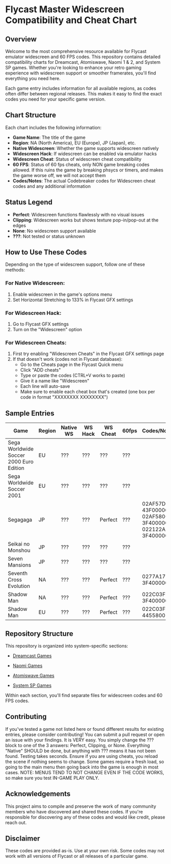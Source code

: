 # Flycast Master Widescreen Compatibility and Cheat Chart

## Overview

Welcome to the most comprehensive resource available for Flycast emulator widescreen and 60 FPS codes. This repository contains detailed compatibility charts for Dreamcast, Atomiswave, Naomi 1 & 2, and System SP games. Whether you're looking to enhance your retro gaming experience with widescreen support or smoother framerates, you'll find everything you need here.

Each game entry includes information for all available regions, as codes often differ between regional releases. This makes it easy to find the exact codes you need for your specific game version.

## Chart Structure

Each chart includes the following information:
- **Game Name**: The title of the game
- **Region**: NA (North America), EU (Europe), JP (Japan), etc.
- **Native Widescreen**: Whether the game supports widescreen natively
- **Widescreen Hack**: If widescreen can be enabled via emulator hacks
- **Widescreen Cheat**: Status of widescreen cheat compatibility
- **60 FPS**: Status of 60 fps cheats, only NON game breaking codes allowed. If this ruins the game by breaking phsycs or timers, and makes the game worse off, we will not accept them
- **Codes/Notes**: The actual Codebreaker codes for Widescreen cheat codes and any additional information

## Status Legend

- **Perfect**: Widescreen functions flawlessly with no visual issues
- **Clipping**: Widescreen works but shows texture pop-in/pop-out at the edges
- **None**: No widescreen support available
- **???**: Not tested or status unknown

## How to Use These Codes

Depending on the type of widescreen support, follow one of these methods:

### For Native Widescreen:
1. Enable widescreen in the game's options menu
2. Set Horizontal Stretching to 133% in Flycast GFX settings

### For Widescreen Hack:
1. Go to Flycast GFX settings
2. Turn on the "Widescreen" option

### For Widescreen Cheats:
1. First try enabling "Widescreen Cheats" in the Flycast GFX settings page
2. If that doesn't work (codes not in Flycast database):
   - Go to the Cheats page in the Flycast Quick menu
   - Click "ADD cheats"
   - Type or paste the codes (CTRL+V works to paste)
   - Give it a name like "Widescreen"
   - Each line will auto-save
   - Make sure to enable each cheat box that's created (one box per code in format "XXXXXXXX XXXXXXXX")

## Sample Entries

| Game | Region | Native WS | WS Hack | WS Cheat |  60fps   |    Codes/Notes     |
|------|--------|-----------|---------|----------|----------|--------------------|
| Sega Worldwide Soccer 2000 Euro Edition | EU | ??? | ??? | ??? | ??? | |
| Sega Worldwide Soccer 2001 | EU | ??? | ??? | ??? | ??? | |
| Segagaga | JP | ??? | ??? | Perfect | ??? | 02AF57DC 43F00000, 02AF580C 3F400000, 022122A0 3F400000 |
| Seikai no Monshou | JP | ??? | ??? | ??? |??? | |
| Seven Mansions | JP | ??? | ??? | ??? | ??? | |
| Seventh Cross Evolution | NA | ??? | ??? | Perfect | ??? | 0277A178 3F400000 |
| Shadow Man | NA | ??? | ??? | Perfect | ??? | 022C03F4 3F400000 |
| Shadow Man | EU | ??? | ??? | Perfect | ??? | 022C03F8 44558000 |

## Repository Structure

This repository is organized into system-specific sections:

- [Dreamcast Games](https://github.com/nexus382/Flycast-Widescreen-Compatability-And-Cheat-Chart/blob/main/Dreamcast%20Widescreen.md)

- [Naomi Games](https://github.com/nexus382/Flycast-Widescreen-Compatability-And-Cheat-Chart/blob/main/Naomi%20Widescreen.md)

- [Atomiswave Games](./atomiswave/)

- [System SP Games](./systemsp/)

Within each section, you'll find separate files for widescreen codes and 60 FPS codes.

## Contributing

If you've tested a game not listed here or found different results for existing entries, please consider contributing! You can submit a pull request or open an issue with your findings. It is VERY easy. You simply change the ??? block to one of the 3 answers: Perfect, Clipping, or None. Everything "Native" SHOULD be done, but anything with ??? means it has not been found. Testing takes seconds. Ensure if you are using cheats, you reload the scene if nothing seems to change. Some games require a fresh load, so going to the main menu then going back into the game is enough in most cases. NOTE: MENUS TEND TO NOT CHANGE EVEN IF THE CODE WORKS, so make sure you test IN-GAME PLAY ONLY.
## Acknowledgements

This project aims to compile and preserve the work of many community members who have discovered and shared these codes. If you're responsible for discovering any of these codes and would like credit, please reach out.

## Disclaimer

These codes are provided as-is. Use at your own risk. Some codes may not work with all versions of Flycast or all releases of a particular game.
